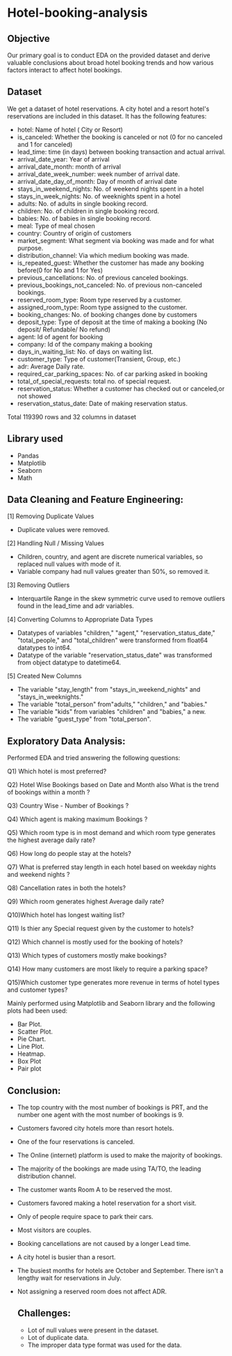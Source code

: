 # Hotel-booking-analysis
## Objective
Our primary goal is to conduct EDA on the provided dataset and derive valuable conclusions about broad hotel booking trends and how various factors interact to affect hotel bookings.
## Dataset
 We get a dataset of hotel reservations. A city hotel and a resort hotel's reservations are included in this dataset. It has the following features:
 - hotel: Name of hotel ( City or Resort)
 - is_canceled: Whether the booking is canceled or not (0 for no canceled and 1 for canceled)
 - lead_time: time (in days) between booking transaction and actual arrival.
 - arrival_date_year: Year of arrival
 - arrival_date_month: month of arrival
 - arrival_date_week_number: week number of arrival date.
 - arrival_date_day_of_month: Day of month of arrival date
 - stays_in_weekend_nights: No. of weekend nights spent in a hotel
 - stays_in_week_nights: No. of weeknights spent in a hotel
 - adults: No. of adults in single booking record.
 - children: No. of children in single booking record.
 - babies: No. of babies in single booking record. 
 - meal: Type of meal chosen 
 - country: Country of origin of customers
 - market_segment: What segment via booking was made and for what purpose.
 - distribution_channel: Via which medium booking was made.
 - is_repeated_guest: Whether the customer has made any booking before(0 for No and 1 for 
                 Yes)
 - previous_cancellations: No. of previous canceled bookings.
 - previous_bookings_not_canceled: No. of previous non-canceled bookings.
 - reserved_room_type: Room type reserved by a customer.
 - assigned_room_type: Room type assigned to the customer.
 - booking_changes: No. of booking changes done by customers
 - deposit_type: Type of deposit at the time of making a booking (No deposit/ Refundable/ No refund)
 - agent: Id of agent for booking
 - company: Id of the company making a booking
 - days_in_waiting_list: No. of days on waiting list.
 - customer_type: Type of customer(Transient, Group, etc.)
 - adr: Average Daily rate.
 - required_car_parking_spaces: No. of car parking asked in booking
 - total_of_special_requests: total no. of special request.
 - reservation_status: Whether a customer has checked out or canceled,or not showed 
 - reservation_status_date: Date of making reservation status.

Total 119390 rows and 32 columns in dataset

## Library used
 - Pandas
 - Matplotlib
 - Seaborn
 - Math

## Data Cleaning and Feature Engineering:
 [1] Removing Duplicate Values
 - Duplicate values were removed.
   
 [2] Handling Null / Missing Values
 - Children, country, and agent are discrete numerical variables, so replaced null values with mode of it.
 - Variable company had null values greater than 50%, so removed it.
   
 [3] Removing Outliers
 - Interquartile Range in the skew symmetric curve used to remove outliers found in the lead_time and adr variables.
   
 [4] Converting Columns to Appropriate Data Types
 - Datatypes of variables "children," "agent," "reservation_status_date," "total_people," and "total_children" were transformed from float64 datatypes to int64.
 - Datatype of the variable "reservation_status_date" was transformed from object datatype to datetime64.
   
 [5] Created New Columns
 - The variable "stay_length" from "stays_in_weekend_nights" and "stays_in_weeknights."
 - The variable "total_person" from"adults," "children," and "babies."
 - The variable "kids" from variables "children" and "babies," a new.
 - The variable "guest_type" from "total_person".

 ## Exploratory Data Analysis:
 Performed EDA and tried answering the following questions:
 
  Q1) Which hotel is most preferred?
 
  Q2) Hotel Wise Bookings based on Date and Month also What is the trend of bookings within a month ?
 
  Q3) Country Wise - Number of Bookings ?
 
  Q4) Which agent is making maximum Bookings ?
 
  Q5) Which room type is in most demand and which room type generates the  highest average daily rate?
 
  Q6) How long do people stay at the hotels?
 
  Q7) What is preferred stay length in each hotel based on weekday nights and weekend nights ?
 
  Q8) Cancellation rates in both the hotels?
 
  Q9) Which room generates highest Average daily rate?
 
  Q10)Which hotel has longest waiting list?
 
  Q11) Is thier any Special request given by the customer to hotels?
 
  Q12) Which channel is mostly used for the booking of hotels? 
 
  Q13) Which types of customers mostly make bookings?
 
  Q14) How many customers are most likely to require a parking space?
 
  Q15)Which customer type generates more revenue in terms of hotel types and customer types?

 Mainly performed using Matplotlib and Seaborn library and the following plots had been used:

  - Bar Plot.
  - Scatter Plot.
  - Pie Chart.
  - Line Plot.
  - Heatmap.
  - Box Plot
  - Pair plot
 
 ## Conclusion:
  - The top country with the most number of bookings is PRT, and the number one agent with the most number of bookings is 9. 
 - Customers favored city hotels more than resort hotels.
 - One of the four reservations is canceled.
 - The Online (internet) platform is used to make the majority of bookings.
 - The majority of the bookings are made using TA/TO, the leading distribution channel.
 - The customer wants Room A to be reserved the most.
 - Customers favored making a hotel reservation for a short visit.
 - Only of people require space to park their cars.
 - Most visitors are couples.
 - Booking cancellations are not caused by a longer Lead time.
 - A city hotel is busier than a resort.
 - The busiest months for hotels are October and September. There isn't a lengthy wait for reservations in July.
 - Not assigning a reserved room does not affect ADR.

   ## Challenges:
   - Lot of null values were present in the dataset.
   - Lot of duplicate data.
   - The improper data type format was used for the data.
